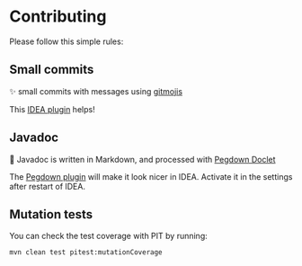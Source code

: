 # Contributing

Please follow this simple rules:

## Small commits

:sparkles: small commits with messages using [gitmojis](https://gitmoji.carloscuesta.me/)
 
This [IDEA plugin](https://plugins.jetbrains.com/plugin/9174-emoji-support-plugin) helps!

## Javadoc

:memo: Javadoc is written in Markdown, and processed with [Pegdown Doclet](https://github.com/jamesots/pegdown-doclet)

The [Pegdown plugin](https://plugins.jetbrains.com/plugin/7253-pegdown-doclet-for-idea) 
will make it look nicer in IDEA. 
Activate it in the settings after restart of IDEA. 

## Mutation tests

You can check the test coverage with PIT by running: 

    mvn clean test pitest:mutationCoverage
